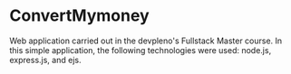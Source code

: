 # ConvertMymoney
Web application carried out in the devpleno's Fullstack Master course. In this simple application, the following technologies were used: node.js, express.js, and ejs.
